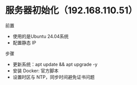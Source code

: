  # 服务器初始化（192.168.110.51）

前置
- 使用的是Ubuntu 24.04系统
- 配置静态 IP 

步骤
- 更新系统：apt update && apt upgrade -y
- 安装 Docker: 官方脚本
- 设置时区与 NTP，同步时间避免证书问题